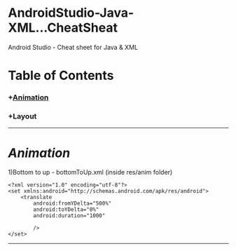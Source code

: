# AndroidStudio-Java-XML...CheatSheat
Android Studio - Cheat sheet for Java &amp; XML

# Table of Contents

### +[Animation](#animation)  
### +Layout

***
# <a href="animation"></a><em>Animation</em>   
1)Bottom to up - bottomToUp.xml (inside res/anim folder)  
````
<?xml version="1.0" encoding="utf-8"?>
<set xmlns:android="http://schemas.android.com/apk/res/android">
    <translate
        android:fromYDelta="500%"
        android:toYDelta="0%"
        android:duration="1000"

        />
</set>
```` 
***

